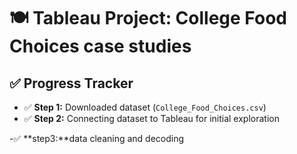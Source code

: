 
# 🍽️ Tableau Project: College Food Choices case studies

## ✅ Progress Tracker

- ✅ **Step 1:** Downloaded dataset (`College_Food_Choices.csv`)  
- ✅  **Step 2:** Connecting dataset to Tableau for initial exploration

-✅  **step3:**data cleaning and decoding

